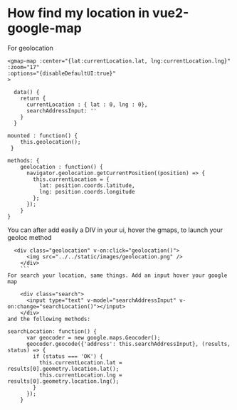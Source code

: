 # How find my location in vue2-google-map

For geolocation

```
<gmap-map :center="{lat:currentLocation.lat, lng:currentLocation.lng}" 
:zoom="17" 
:options="{disableDefaultUI:true}"
>
```
```
  data() {
    return {
      currentLocation : { lat : 0, lng : 0},
      searchAddressInput: ''
    }
  }
```
```
mounted : function() {
    this.geolocation();
 }
```
```
methods: {
    geolocation : function() {
      navigator.geolocation.getCurrentPosition((position) => {
        this.currentLocation = {
          lat: position.coords.latitude,
          lng: position.coords.longitude
        };
      });
    }
}
```
You can after add easily a DIV in your ui, hover the gmaps, to launch your geoloc method
```
  <div class="geolocation" v-on:click="geolocation()">
      <img src="../../static/images/geolocation.png" />
    </div>
    ```
For search your location, same things. Add an input hover your google map

    <div class="search">
      <input type="text" v-model="searchAddressInput" v-on:change="searchLocation()"></input>
    </div>
and the following methods:

searchLocation: function() {
      var geocoder = new google.maps.Geocoder();
      geocoder.geocode({'address': this.searchAddressInput}, (results, status) => {
        if (status === 'OK') {
          this.currentLocation.lat = results[0].geometry.location.lat();
          this.currentLocation.lng = results[0].geometry.location.lng();
        }
      });
    }
